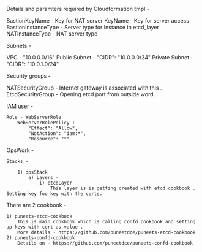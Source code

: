 Details and paramters required by Cloudformation tmpl - 

BastionKeyName - Key for NAT server 
KeyName - Key for server access 
BastionInstanceType - Server type for Instance in etcd_layer
NATInstanceType - NAT server type 

Subnets - 

VPC - "10.0.0.0/16"
Public Subnet - "CIDR": "10.0.0.0/24"
Private Subnet - "CIDR": "10.0.1.0/24"

Security groups -

NATSecurityGroup - Internet gateway is associated with this . 
EtcdSecurityGroup - Opening etcd port from outside word. 

IAM user - 

	Role - WebServerRole 
		WebServerRolePolicy :
			"Effect": "Allow",
            "NotAction": "iam:*",
            "Resource": "*"

OpsWork - 

	Stacks - 

		1) opsStack
			a) Layers -
				i) etcdLayer
					This layer is is getting created with etcd cookbook . Setting key foo key with the certs. 

There are 2 cookbook -
	
	1) puneets-etcd-cookbook 
		This is main cookbook which is calling confd cookbook and setting up keys with cert as value . 
		More details - https://github.com/puneetdce/puneets-etcd-cookbook
	2) puneets-confd-cookbook 
		Details on - https://github.com/puneetdce/puneets-confd-cookbook

